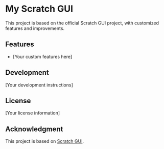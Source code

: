 # My Scratch GUI

This project is based on the official Scratch GUI project, with customized features and improvements.

## Features
- [Your custom features here]

## Development
[Your development instructions]

## License
[Your license information]

## Acknowledgment
This project is based on [Scratch GUI](https://github.com/LLK/scratch-gui).
